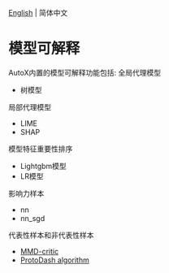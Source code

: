 [English](./README_EN.md) | 简体中文

# 模型可解释
AutoX内置的模型可解释功能包括:
全局代理模型
- 树模型

局部代理模型
- LIME
- SHAP

模型特征重要性排序
- Lightgbm模型
- LR模型

影响力样本
- nn
- nn_sgd

代表性样本和非代表性样本
- [MMD-critic](./prototypes_and_criticisms/mmd/MMD_demo.ipynb)
- [ProtoDash algorithm](./prototypes_and_criticisms/Protodash/ProtodashExplainer_for__prototypes.ipynb)
